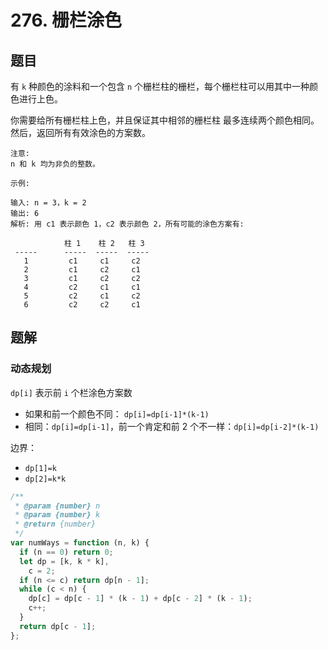 # 276. 栅栏涂色

## 题目

有 `k` 种颜色的涂料和一个包含 `n` 个栅栏柱的栅栏，每个栅栏柱可以用其中一种颜色进行上色。

你需要给所有栅栏柱上色，并且保证其中相邻的栅栏柱 最多连续两个颜色相同。然后，返回所有有效涂色的方案数。

```
注意:
n 和 k 均为非负的整数。

示例:

输入: n = 3，k = 2
输出: 6
解析: 用 c1 表示颜色 1，c2 表示颜色 2，所有可能的涂色方案有:

            柱 1    柱 2   柱 3
 -----      -----  -----  -----
   1         c1     c1     c2
   2         c1     c2     c1
   3         c1     c2     c2
   4         c2     c1     c1 
   5         c2     c1     c2
   6         c2     c2     c1
```

## 题解

### 动态规划

`dp[i]` 表示前 `i` 个栏涂色方案数

- 如果和前一个颜色不同： `dp[i]=dp[i-1]*(k-1)`
- 相同：`dp[i]=dp[i-1]`，前一个肯定和前 2 个不一样：`dp[i]=dp[i-2]*(k-1)`

边界：

- `dp[1]=k`
- `dp[2]=k*k`

```JavaScript
/**
 * @param {number} n
 * @param {number} k
 * @return {number}
 */
var numWays = function (n, k) {
  if (n == 0) return 0;
  let dp = [k, k * k],
    c = 2;
  if (n <= c) return dp[n - 1];
  while (c < n) {
    dp[c] = dp[c - 1] * (k - 1) + dp[c - 2] * (k - 1);
    c++;
  }
  return dp[c - 1];
};

```
